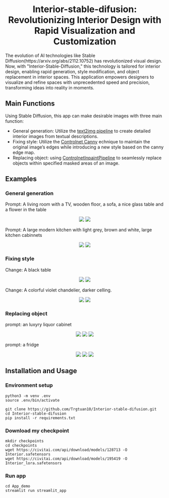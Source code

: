 <div align="center">
<h1> Interior-stable-difusion: Revolutionizing Interior Design with Rapid Visualization and Customization
</div>
    The evolution of AI technologies like Stable Diffusion(https://arxiv.org/abs/2112.10752) has revolutionized visual design. Now, with "Interior-Stable-Diffusion," this technology is tailored for interior design, enabling rapid generation, style modification, and object replacement in interior spaces. This application empowers designers to visualize and refine spaces with unprecedented speed and precision, transforming ideas into reality in moments.

## Main Functions
Using Stable Diffusion, this app can make desirable images with three main function: 
- General generation: Utilize the [text2img pipeline](https://huggingface.co/docs/diffusers/en/api/pipelines/stable_diffusion/text2img) to create detailed interior images from textual descriptions.
- Fixing style: Utilize the [Controlnet Canny](https://huggingface.co/lllyasviel/sd-controlnet-canny) echnique to maintain the original image’s edges while introducing a new style based on the canny edge map.
- Replacing object: using [ControlnetInpaintPipeline](https://huggingface.co/docs/diffusers/en/api/pipelines/controlnet#diffusers.StableDiffusionControlNetInpaintPipeline) to seamlessly replace objects within specified masked areas of an image.
## Examples
### General generation
Prompt: A living room with a TV, wooden floor, a sofa, a nice glass table and a flower in the table
<p align="center">
  <img src="assets/prompt1.png">
  <img src="assets/prompt2.png">
</p>
Prompt: A large modern kitchen with light grey, brown and white, large kitchen cabinnets
<p align="center">
  <img src="assets/prompt3.png">
  <img src="assets/prompt4.png">
</p>

### Fixing style
Change: A black table
<p align="center">
  <img src="assets/con1.png">
  <img src="assets/con2.png">
</p>
Change: A colorful violet chandelier, darker celling.
<p align="center">
  <img src="assets/con3.png">
  <img src="assets/con4.png">
</p>

### Replacing object
prompt: an luxyry liquor cabinet
<p align="center">
  <img src="assets/inp1.png">
  <img src="assets/inp2.png">
  <img src="assets/inp3.png">
</p>
prompt: a fridge
<p align="center">
  <img src="assets/inp4.png">
  <img src="assets/inp5.png">
  <img src="assets/inp6.png">
</p>

## Installation and Usage
### Environment setup
```
python3 -m venv .env
source .env/bin/activate

git clone https://github.com/Trgtuan10/Interior-stable-difusion.git
cd Interior-stable-difusion
pip install -r requirements.txt
```

### Download my checkpoint
```
mkdir checkpoints
cd checkpoints
wget https://civitai.com/api/download/models/128713 -O Interior.safetensors
wget https://civitai.com/api/download/models/195419 -O Interior_lora.safetensors
```

### Run app
```
cd App_demo
streamlit run streamlit_app
```
